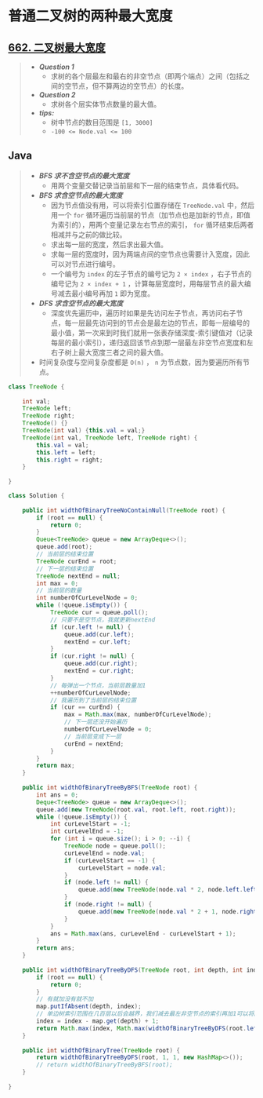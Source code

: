 # 普通二叉树的两种最大宽度

## [662. 二叉树最大宽度](https://leetcode.cn/problems/maximum-width-of-binary-tree/)

> - ***Question 1***
>   - 求树的各个层最左和最右的非空节点（即两个端点）之间（包括之间的空节点，但不算两边的空节点）的长度。
> - ***Question 2***
>   - 求树各个层实体节点数量的最大值。
> - ***tips:***
>   - 树中节点的数目范围是 `[1, 3000]`
>   - `-100 <= Node.val <= 100`

## Java

> - ***BFS 求不含空节点的最大宽度***
>   - 用两个变量交替记录当前层和下一层的结束节点，具体看代码。
> - ***BFS 求含空节点的最大宽度***
>   - 因为节点值没有用，可以将索引位置存储在 `TreeNode.val` 中，然后用一个 `for` 循环遍历当前层的节点（加节点也是加新的节点，即值为索引的），用两个变量记录左右节点的索引， `for` 循环结束后两者相减并与之前的做比较。
>   - 求出每一层的宽度，然后求出最大值。
>   - 求每一层的宽度时，因为两端点间的空节点也需要计入宽度，因此可以对节点进行编号。
>   - 一个编号为 `index` 的左子节点的编号记为 `2 × index` ，右子节点的编号记为 `2 × index + 1` ，计算每层宽度时，用每层节点的最大编号减去最小编号再加 `1` 即为宽度。
> - ***DFS 求含空节点的最大宽度***
>   - 深度优先遍历中，遍历时如果是先访问左子节点，再访问右子节点，每一层最先访问到的节点会是最左边的节点，即每一层编号的最小值，第一次来到时我们就用一张表存储深度-索引键值对（记录每层的最小索引），递归返回该节点到那一层最左非空节点宽度和左右子树上最大宽度三者之间的最大值。
> - 时间复杂度与空间复杂度都是 `O(n)` ， `n` 为节点数，因为要遍历所有节点。

```java
class TreeNode {
    
    int val;
    TreeNode left;
    TreeNode right;
    TreeNode() {}
    TreeNode(int val) {this.val = val;}
    TreeNode(int val, TreeNode left, TreeNode right) {
        this.val = val;
        this.left = left;
        this.right = right;
    }
    
}

class Solution {
    
    public int widthOfBinaryTreeNoContainNull(TreeNode root) {
        if (root == null) {
            return 0;
        }
        Queue<TreeNode> queue = new ArrayDeque<>();
        queue.add(root);
        // 当前层的结束位置
        TreeNode curEnd = root;
        // 下一层的结束位置
        TreeNode nextEnd = null;
        int max = 0;
        // 当前层的数量
        int numberOfCurLevelNode = 0;
        while (!queue.isEmpty()) {
            TreeNode cur = queue.poll();
            // 只要不是空节点，我就更新nextEnd
            if (cur.left != null) {
                queue.add(cur.left);
                nextEnd = cur.left;
            }
            if (cur.right != null) {
                queue.add(cur.right);
                nextEnd = cur.right;
            }
            // 每弹出一个节点，当前层数量加1
            ++numberOfCurLevelNode;
            // 我遍历到了当前层的结束位置
            if (cur == curEnd) {
                max = Math.max(max, numberOfCurLevelNode);
                // 下一层还没开始遍历
                numberOfCurLevelNode = 0;
                // 当前层变成下一层
                curEnd = nextEnd;
            }
        }
        return max;
    }
    
    public int widthOfBinaryTreeByBFS(TreeNode root) {
        int ans = 0;
        Deque<TreeNode> queue = new ArrayDeque<>();
        queue.add(new TreeNode(root.val, root.left, root.right));
        while (!queue.isEmpty()) {
            int curLevelStart = -1;
            int curLevelEnd = -1;
            for (int i = queue.size(); i > 0; --i) {
                TreeNode node = queue.poll();
                curLevelEnd = node.val;
                if (curLevelStart == -1) {
                    curLevelStart = node.val;
                }
                if (node.left != null) {
                    queue.add(new TreeNode(node.val * 2, node.left.left, node.left.right));
                }
                if (node.right != null) {
                    queue.add(new TreeNode(node.val * 2 + 1, node.right.left, node.right.right));
                }
            }
            ans = Math.max(ans, curLevelEnd - curLevelStart + 1);
        }
        return ans;
    }
    
    public int widthOfBinaryTreeByDFS(TreeNode root, int depth, int index, HashMap<Integer, Integer> map) {
        if (root == null) {
            return 0;
        }
        // 有就加没有就不加
        map.putIfAbsent(depth, index);
        // 单边树索引范围在几百层以后会越界，我们减去最左非空节点的索引再加1可以将同一层的索引映射到从1开始
        index = index - map.get(depth) + 1;
        return Math.max(index, Math.max(widthOfBinaryTreeByDFS(root.left, depth + 1, index * 2, map), widthOfBinaryTreeByDFS(root.right, depth + 1, index * 2 + 1, map)));
    }
    
    public int widthOfBinaryTree(TreeNode root) {
        return widthOfBinaryTreeByDFS(root, 1, 1, new HashMap<>());
        // return widthOfBinaryTreeByBFS(root);
    }
    
}
```
